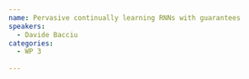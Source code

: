 ```yaml
---
name: Pervasive continually learning RNNs with guarantees
speakers:
  - Davide Bacciu
categories:
  - WP 3
  
---
```

